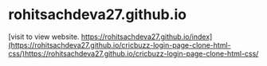 # rohitsachdeva27.github.io


[visit to view website.
https://rohitsachdeva27.github.io/index](https://rohitsachdeva27.github.io/cricbuzz-login-page-clone-html-css/)https://rohitsachdeva27.github.io/cricbuzz-login-page-clone-html-css/
